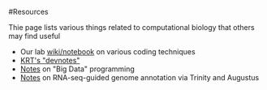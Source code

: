 #Resources

Thie page lists various things related to computational biology that others may find useful

* Our lab [wiki/notebook](coding.html) on various coding techniques
* [KRT's "devnotes"](https://github.com/molpopgen/devnotes/wiki)
* [Notes](https://github.com/molpopgen/BigDataFormats) on "Big Data" programming
* [Notes](https://github.com/ThorntonLab/annotation_methods) on RNA-seq-guided genome annotation via Trinity and Augustus